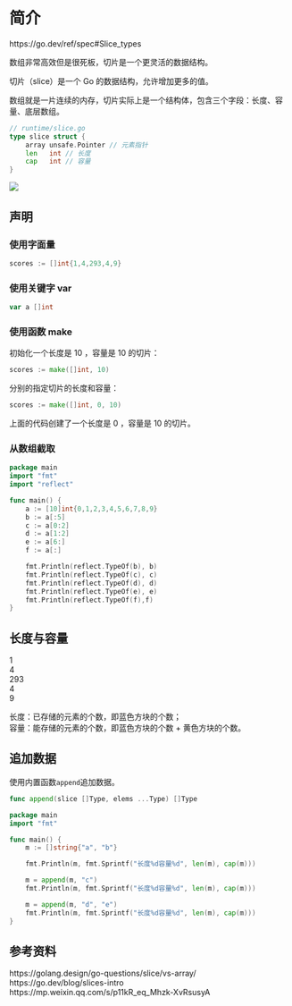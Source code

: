 # 简介

<div class="o">https://go.dev/ref/spec#Slice_types</div>

数组非常高效但是很死板，切片是一个更灵活的数据结构。

切片（slice）是一个 Go 的数据结构，允许增加更多的值。

数组就是一片连续的内存，切片实际上是一个结构体，包含三个字段：长度、容量、底层数组。

```go
// runtime/slice.go
type slice struct {
	array unsafe.Pointer // 元素指针
	len   int // 长度
	cap   int // 容量
}
```

![](images/go-slice.png)

## 声明

### 使用字面量

```go
scores := []int{1,4,293,4,9}
```

### 使用关键字 var

```go
var a []int
```

### 使用函数 make

初始化一个长度是 10 ，容量是 10 的切片：

```go
scores := make([]int, 10)
```

分别的指定切片的长度和容量：

```go
scores := make([]int, 0, 10)
```

上面的代码创建了一个长度是 0 ，容量是 10 的切片。

### 从数组截取

<div class="run"></div>

```go
package main
import "fmt"
import "reflect"

func main() {
    a := [10]int{0,1,2,3,4,5,6,7,8,9}
    b := a[:5]
    c := a[0:2]
    d := a[1:2]
    e := a[6:]
    f := a[:]

    fmt.Println(reflect.TypeOf(b), b)
    fmt.Println(reflect.TypeOf(c), c)
    fmt.Println(reflect.TypeOf(d), d)
    fmt.Println(reflect.TypeOf(e), e)
    fmt.Println(reflect.TypeOf(f),f)
}
```

## 长度与容量

<div class="bg-cyan flex flex-row gap-4 justify-between">
    <div class="brick w-12">1</div>
    <div class="brick w-12">4</div>
    <div class="brick w-12">293</div>
    <div class="brick w-12">4</div>
    <div class="brick w-12">9</div>
    <div class="brick-yellow w-12"> </div>
    <div class="brick-yellow w-12"> </div>
    <div class="brick-yellow w-12"> </div>
    <div class="brick-yellow w-12"> </div>
    <div class="brick-yellow w-12"> </div>
</div>

长度：已存储的元素的个数，即蓝色方块的个数；  
容量：能存储的元素的个数，即蓝色方块的个数 + 黄色方块的个数。

## 追加数据

使用内置函数`append`追加数据。

```go
func append(slice []Type, elems ...Type) []Type
```

<div class="run"></div>

```go
package main
import "fmt"

func main() {
    m := []string{"a", "b"}

    fmt.Println(m, fmt.Sprintf("长度%d容量%d", len(m), cap(m)))

    m = append(m, "c")
    fmt.Println(m, fmt.Sprintf("长度%d容量%d", len(m), cap(m)))

    m = append(m, "d", "e")
    fmt.Println(m, fmt.Sprintf("长度%d容量%d", len(m), cap(m)))
}
```

## 参考资料

<div class="link">https://golang.design/go-questions/slice/vs-array/</div>
<div class="link">https://go.dev/blog/slices-intro</div>
<div class="link">https://mp.weixin.qq.com/s/p11kR_eq_Mhzk-XvRsusyA</div>
